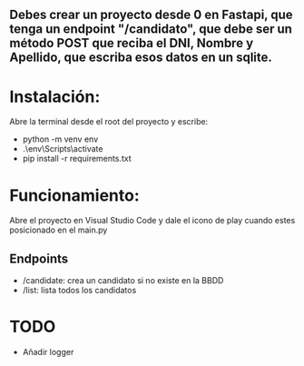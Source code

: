 ## Debes crear un proyecto desde 0 en Fastapi, que tenga un endpoint "/candidato", que debe ser un método POST que reciba el DNI, Nombre y Apellido, que escriba esos datos en un sqlite.

# Instalación:
Abre la terminal desde el root del proyecto y escribe:
- python -m venv env
- .\env\Scripts\activate
- pip install -r requirements.txt

# Funcionamiento:
Abre el proyecto en Visual Studio Code y dale el icono de play cuando estes posicionado en el main.py
## Endpoints
- /candidate: crea un candidato si no existe en la BBDD
- /list: lista todos los candidatos

# TODO
- Añadir logger


